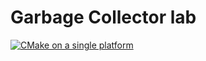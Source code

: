 # Garbage Collector lab

[![CMake on a single platform](https://github.com/kechinvv/cc_gc/actions/workflows/cmake-single-platform.yml/badge.svg)](https://github.com/kechinvv/cc_gc/actions/workflows/cmake-single-platform.yml)